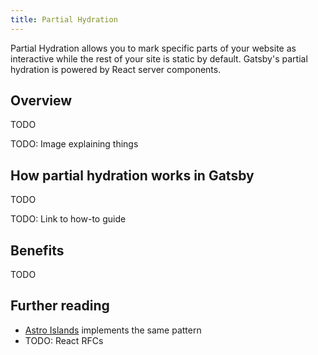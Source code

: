 ```yaml
---
title: Partial Hydration
---
```


Partial Hydration allows you to mark specific parts of your website as interactive while the rest of your site is static by default. Gatsby's partial hydration is powered by React server components.

## Overview

TODO

TODO: Image explaining things

## How partial hydration works in Gatsby

TODO

TODO: Link to how-to guide

## Benefits

TODO

## Further reading

- [Astro Islands](https://docs.astro.build/en/concepts/islands/) implements the same pattern
- TODO: React RFCs
